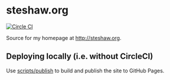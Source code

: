 # steshaw.org

[![Circle CI](https://circleci.com/gh/steshaw/steshaw.org.svg?style=svg)](https://circleci.com/gh/steshaw/steshaw.org)

Source for my homepage at <http://steshaw.org>.


## Deploying locally (i.e. without CircleCI)

Use [scripts/publish](scripts/publish) to build and publish the site to GitHub Pages.
